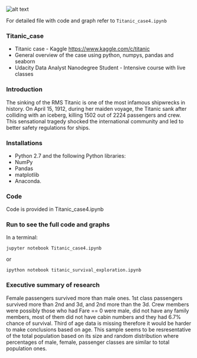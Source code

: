 ![alt text](https://cloud.githubusercontent.com/assets/20246711/25712563/d9c9ee3a-30a6-11e7-8cb1-41a8ed575c1f.png)

For detailed file with code and graph refer to 
`Titanic_case4.ipynb`

### Titanic_case
* Titanic case - Kaggle https://www.kaggle.com/c/titanic
* General overview of the case using python, numpys, pandas and seaborn
* Udacity Data Analyst Nanodegree Student - Intensive course with live classes

### Introduction
The sinking of the RMS Titanic is one of the most infamous shipwrecks in history. On April 15, 1912, during her maiden voyage, the Titanic sank after colliding with an iceberg, killing 1502 out of 2224 passengers and crew. This sensational tragedy shocked the international community and led to better safety regulations for ships.

### Installations
* Python 2.7 and the following Python libraries:
* NumPy
* Pandas
* matplotlib
* Anaconda.

### Code
Code is provided in Titanic_case4.ipynb

### Run to see the full code and graphs

In a terminal:

`jupyter notebook Titanic_case4.ipynb`

or

`ipython notebook titanic_survival_exploration.ipynb`

### Executive summary of research
Female passengers survived more than male ones. 1st class passengers survived more than 2nd and 3d, and 2nd more than the 3d. Crew members were possibly those who had Fare == 0 were male, did not have any family members, most of them did not have cabin numbers and they had 6.7% chance of survival. Third of age data is missing therefore it would be harder to make conclusions based on age. This sample seems to be resresentative of the total population based on its size and random distribution where percentages of male, female, passenger classes are similar to total population ones.

#
